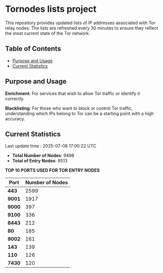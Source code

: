 # Tornodes lists project

This repository provides updated lists of IP addresses associated with Tor relay nodes. The lists are refreshed every 30 minutes to ensure they reflect the most current state of the Tor network.

## Table of Contents

- [Purpose and Usage](#purpose-and-usage)
- [Current Statistics](#current-statistics)


## Purpose and Usage

**Enrichment**: For services that wish to allow Tor traffic or identify it correctly.

**Blacklisting**: For those who want to block or control Tor traffic, understanding which IPs belong to Tor can be a starting point with a high accuracy.

## Current Statistics

Last update time : 2025-07-08 17:00:22 UTC

- **Total Number of Nodes**: 9498
- **Total of Entry Nodes**: 8513

**TOP 10 PORTS USED FOR TOR ENTRY NODES**

| **Port** | **Number of Nodes** |
|------|-----------------|
| **443**   | 2599  |
| **9001**   | 1917  |
| **9000**   | 397  |
| **9100**   | 336  |
| **8443**   | 212  |
| **80**   | 185  |
| **9002**   | 161  |
| **143**   | 139  |
| **110**   | 126  |
| **7430**   | 120  |

